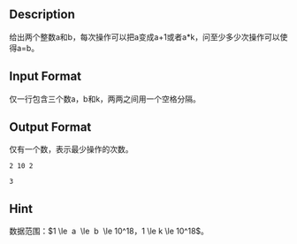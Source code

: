 ## Description

<p>给出两个整数a和b，每次操作可以把a变成a+1或者a*k，问至少多少次操作可以使得a=b。<br /></p>

## Input Format

<p>仅一行包含三个数a，b和k，两两之间用一个空格分隔。<br /></p>

## Output Format

<p>仅有一个数，表示最少操作的次数。<br /></p>

```input1
2 10 2
```
```output1
3
```
## Hint

<p>数据范围：$1 \le  a  \le  b  \le 10^18，1 \le k \le 10^18$。<br /></p>
